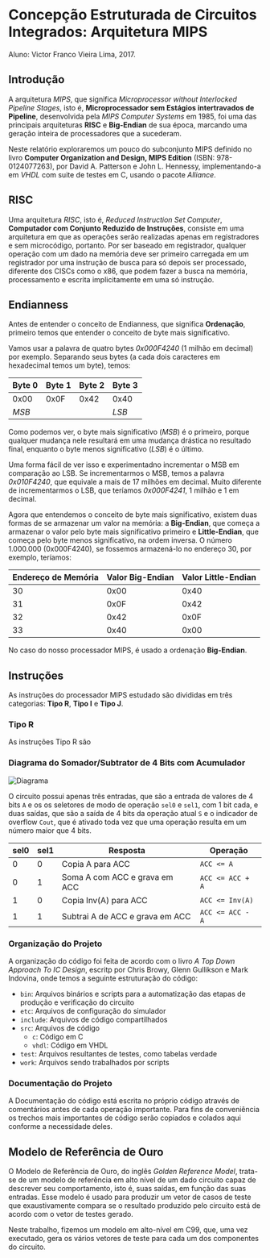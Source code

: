# Concepção Estruturada de Circuitos Integrados: Arquitetura MIPS
Aluno: Victor Franco Vieira Lima, 2017.

## Introdução

A arquitetura *MIPS*, que significa *Microprocessor without Interlocked Pipeline Stages*, isto é, **Microprocessador sem Estágios intertravados de Pipeline**, desenvolvida pela *MIPS Computer Systems* em 1985, foi uma das principais arquiteturas **RISC** e **Big-Endian** de sua época, marcando uma geração inteira de processadores que a sucederam.

Neste relatório exploraremos um pouco do subconjunto MIPS definido no livro **Computer Organization and Design, MIPS Edition** (ISBN: 978-0124077263), por David A. Patterson e‎ John L. Hennessy, implementando-a em *VHDL* com suite de testes em C, usando o pacote *Alliance*.

## RISC

Uma arquitetura *RISC*, isto é, *Reduced Instruction Set Computer*, **Computador com Conjunto Reduzido de Instruções**, consiste em uma arquitetura em que as operações serão realizadas apenas em registradores e sem microcódigo, portanto. Por ser baseado em registrador, qualquer operação com um dado na memória deve ser primeiro carregada em um registrador por uma instrução de busca para só depois ser processado, diferente dos CISCs como o x86, que podem fazer a busca na memória, processamento e escrita implicitamente em uma só instrução.

## Endianness

Antes de entender o conceito de Endianness, que significa **Ordenação**, primeiro temos que entender o conceito de byte mais significativo.

Vamos usar a palavra de quatro bytes *0x000F4240* (1 milhão em decimal) por exemplo. Separando seus bytes (a cada dois caracteres em hexadecimal temos um byte), temos:

| Byte 0 | Byte 1 | Byte 2 | Byte 3 |
| ------ | ------ | ------ | ------ |
| 0x00   | 0x0F   | 0x42   | 0x40   |
| *MSB*  |        |        | *LSB*  |

Como podemos ver, o byte mais significativo (*MSB*) é o primeiro, porque qualquer mudança nele resultará em uma mudança drástica no resultado final, enquanto o byte menos significativo (*LSB*) é o último.

Uma forma fácil de ver isso e experimentadno incrementar o MSB em comparação ao LSB. Se incrementarmos o MSB, temos a palavra *0x010F4240*, que equivale a mais de 17 milhões em decimal. Muito diferente de incrementarmos o LSB, que teríamos *0x000F4241*, 1 milhão e 1 em decimal.

Agora que entendemos o conceito de byte mais significativo, existem duas formas de se armazenar um valor na memória: a **Big-Endian**, que começa a armazenar o valor pelo byte mais significativo primeiro e **Little-Endian**, que começa pelo byte menos significativo, na ordem inversa. O número 1.000.000 (0x000F4240), se fossemos armazená-lo no endereço 30, por exemplo, teríamos:

| Endereço de Memória | Valor Big-Endian | Valor Little-Endian |
| ------------------- | ---------------- | ------------------- |
| 30                  | 0x00             | 0x40                |
| 31                  | 0x0F             | 0x42                |
| 32                  | 0x42             | 0x0F                |
| 33                  | 0x40             | 0x00                |

No caso do nosso processador MIPS, é usado a ordenação **Big-Endian**.

## Instruções

As instruções do processador MIPS estudado são divididas em três categorias: **Tipo R**, **Tipo I** e **Tipo J**.

### Tipo R

As instruções Tipo R são





### Diagrama do Somador/Subtrator de 4 Bits com Acumulador

![Diagrama](schematic.png)

O circuito possui apenas três entradas, que são a entrada de valores de 4 bits `A` e os os seletores de modo de operação `sel0` e `sel1`, com 1 bit cada, e duas saídas, que são a saída de 4 bits da operação atual `S` e o indicador de overflow
`Cout`, que é ativado toda vez que uma operação resulta em um número maior que 4 bits.

| sel0 | sel1 | Resposta                         | Operação         |
|------|------|----------------------------------|------------------|
| 0    | 0    | Copia A para ACC                 | `ACC <= A`       |
| 0    | 1    | Soma A com ACC e grava em ACC    | `ACC <= ACC + A` |
| 1    | 0    | Copia Inv(A) para ACC            | `ACC <= Inv(A)`  |
| 1    | 1    | Subtrai A de ACC e grava em ACC  | `ACC <= ACC - A` |


### Organização do Projeto

A organização do código foi feita de acordo com o livro *A Top Down Approach To IC Design*, escritp por Chris Browy, Glenn Gullikson e Mark Indovina, onde temos a seguinte estruturação do código:

* `bin`: Arquivos binários e scripts para a automatização das etapas de produção e verificação do circuito
* `etc`: Arquivos de configuração do simulador
* `include`: Arquivos de código compartilhados
* `src`: Arquivos de código
  * `c`: Código em C
  * `vhdl`: Código em VHDL
* `test`: Arquivos resultantes de testes, como tabelas verdade
* `work`: Arquivos sendo trabalhados por scripts


### Documentação do Projeto

A Documentação do código está escrita no próprio código através de comentários antes de cada operação importante. Para fins de conveniência os trechos mais importantes de código serão copiados e colados aqui conforme a necessidade deles.


## Modelo de Referência de Ouro

O Modelo de Referência de Ouro, do inglês *Golden Reference Model*, trata-se de um modelo de referência em alto nível de um dado circuito capaz de descrever seu comportamento, isto é, suas saídas, em função das suas entradas. Esse modelo é
usado para produzir um vetor de casos de teste que exaustivamente compara se o resultado produzido pelo circuito está de acordo com o vetor de testes gerado.

Neste trabalho, fizemos um modelo em alto-nível em C99, que, uma vez executado, gera os vários vetores de teste para cada um dos componentes do circuito.
